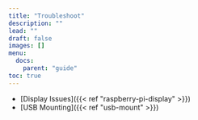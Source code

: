 ```yaml
---
title: "Troubleshoot"
description: ""
lead: ""
draft: false
images: []
menu: 
  docs:
    parent: "guide"
toc: true
---
```


* [Display Issues]({{< ref "raspberry-pi-display" >}})
* [USB Mounting]({{< ref "usb-mount" >}})

